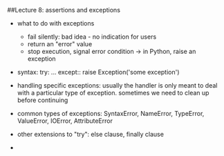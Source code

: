 ##Lecture 8: assertions and exceptions

* what to do with exceptions
	* fail silently: bad idea - no indication for users
	* return an "error" value
	* stop execution, signal error condition -> in Python, raise an exception
	
* syntax: try: ... except:: raise Exception('some exception')
* handling specific exceptions: usually the handler is only meant to deal with a particular type of exception. sometimes we need to clean up before continuing
* common types of exceptions: SyntaxError, NameError, TypeError, ValueError, IOError, AttributeError
* other extensions to "try": else clause, finally clause
* 